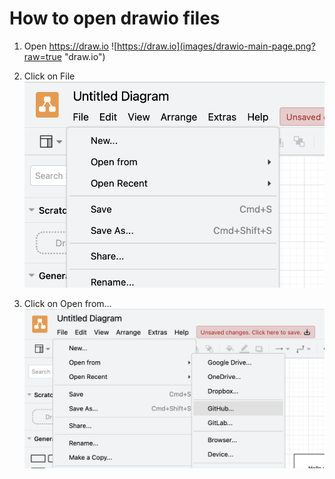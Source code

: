 # How to open drawio files

1. Open https://draw.io
![https://draw.io](images/drawio-main-page.png?raw=true "draw.io")

2. Click on File
![Click on File](images/drawio-file.png?raw=true "draw.io")

3. Click on Open from...
![Click on Open from...](images/drawio-open-from.png?raw=true "Title")


